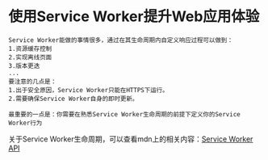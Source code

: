 # 使用Service Worker提升Web应用体验
    Service Worker能做的事情很多，通过在其生命周期内自定义响应过程可以做到：
    1.资源缓存控制
    2.实现离线页面
    3.版本更迭
    ...
    要注意的几点是：
    1.出于安全原因，Service Worker只能在HTTPS下运行。
    2.需要确保Service Worker自身的即时更新。

    最重要的一点是：你需要在熟悉Service Worker生命周期的前提下定义你的Service Worker行为
关于Service Worker生命周期，可以查看mdn上的相关内容：[Service Worker API](https://developer.mozilla.org/zh-CN/docs/Web/API/Service_Worker_API)
